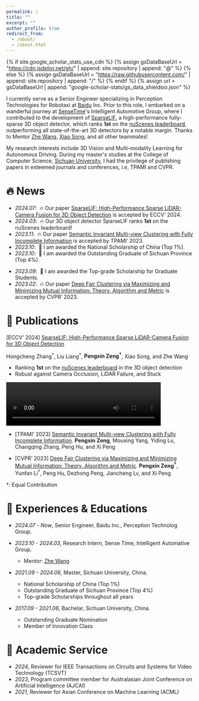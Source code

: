```yaml
---
permalink: /
title: ""
excerpt: ""
author_profile: true
redirect_from: 
  - /about/
  - /about.html
---
```


{% if site.google_scholar_stats_use_cdn %}
{% assign gsDataBaseUrl = "https://cdn.jsdelivr.net/gh/" | append: site.repository | append: "@" %}
{% else %}
{% assign gsDataBaseUrl = "https://raw.githubusercontent.com/" | append: site.repository | append: "/" %}
{% endif %}
{% assign url = gsDataBaseUrl | append: "google-scholar-stats/gs_data_shieldsio.json" %}

<span class='anchor' id='about-me'></span>
I currently serve as a Senior Engineer specializing in Perception Technologies for Robotaxi at [Baidu](https://en.wikipedia.org/wiki/Baidu) Inc. Prior to this role, I embarked on a wanderful journey at [SenseTime](https://www.sensetime.com/cn)'s Intelligent Automotive Group, where I contributed to the development of [SparseLIF](https://arxiv.org/pdf/2403.07284), a high-performance fully-sparse 3D object detector, which ranks **1st** on the [nuScenes leaderboard](https://www.nuscenes.org/object-detection?externalData=no&mapData=all&modalities=Any), outperforming all state-of-the-art 3D detectors by a notable margin. Thanks to Mentor [Zhe Wang](https://wang-zhe.me/), [Xiao Song](https://scholar.google.com.hk/citations?user=tXuvWDYAAAAJ&hl=zh-CN), and all other teammates!

My research interests include 3D Vision and Multi-modality Learning for Autonomous Driving. During my master's studies at the College of Computer Science, [Sichuan University](https://www.scu.edu.cn), I had the privilege of publishing papers in esteemed journals and conferences, _i.e_, TPAMI and CVPR.


# 🔥 News
- *2024.07*: &nbsp;🔥 Our paper [SparseLIF: High-Performance Sparse LiDAR-Camera Fusion for 3D Object Detection](https://arxiv.org/pdf/2403.07284) is accepted by ECCV’ 2024. 
- *2024.03*: &nbsp;🔥 Our 3D object detector SparseLIF ranks **1st** on the nuScenes leaderboard! 
- *2023.11*: &nbsp;🔥 Our paper [Semantic Invariant Multi-view Clustering with Fully Incomplete Information](https://ieeexplore.ieee.org/document/10319403/media#media) is accepted by TPAMI’ 2023.  
- *2023.10*: &nbsp;🎉 I am awarded the National Scholarship of China (Top 1%). 
- *2023.10*: &nbsp;🎉 I am awarded the Outstanding Graduate of Sichuan Province (Top 4%). 
<!-- - *2023.10*: &nbsp;🎉 I join SenseTime, Intelligent Automative Group as a research intern in Beijing. -->
- *2023.09*: &nbsp;🎉 I am awarded the Top-grade Scholarship for Graduate Students. 
- *2023.02*: &nbsp;🔥 Our paper [Deep Fair Clustering via Maximizing and Minimizing Mutual Information: Theory, Algorithm and Metric](https://openaccess.thecvf.com/content/CVPR2023/papers/Zeng_Deep_Fair_Clustering_via_Maximizing_and_Minimizing_Mutual_Information_Theory_CVPR_2023_paper.pdf) is accepted by CVPR’ 2023. 


# 📝 Publications 

<!-- <div class='paper-box'><div class='paper-box-image'><div><div class="badge">CVPR 2016</div><img src='images/500x300.png' alt="sym" width="100%"></div></div>
<div class='paper-box-text' markdown="1">

[Deep Residual Learning for Image Recognition](https://openaccess.thecvf.com/content_cvpr_2016/papers/He_Deep_Residual_Learning_CVPR_2016_paper.pdf)

**Kaiming He**, Xiangyu Zhang, Shaoqing Ren, Jian Sun

[**Project**](https://scholar.google.com/citations?view_op=view_citation&hl=zh-CN&user=DhtAFkwAAAAJ&citation_for_view=DhtAFkwAAAAJ:ALROH1vI_8AC) <strong><span class='show_paper_citations' data='DhtAFkwAAAAJ:ALROH1vI_8AC'></span></strong>
- Lorem ipsum dolor sit amet, consectetur adipiscing elit. Vivamus ornare aliquet ipsum, ac tempus justo dapibus sit amet. 
</div>
</div> -->

<div class='paper-box'>

<div class='paper-box-text' markdown="1">

[ECCV’ 2024] [SparseLIF: High-Performance Sparse LiDAR-Camera Fusion for 3D Object Detection](https://arxiv.org/pdf/2403.07284)

Hongcheng Zhang<sup>†</sup>, Liu Liang<sup>†</sup>, **Pengxin Zeng<sup>†</sup>**, Xiao Song, and Zhe Wang

- Ranking **1st** on the [nuScenes leaderboard](https://www.nuscenes.org/object-detection?externalData=no&mapData=all&modalities=Any) in the 3D object detection
- Robust against Camera Occlusion, LiDAR Failure, and Stuck
</div>

<div class='paper-box-image'><div>
<video width="416" height="117" controls> 
<!-- <video width="32" height="9" controls>  -->
  <source src="images/Visual.mp4" type="video/mp4">
  <source src="images/Visual.mp4" type="video/ogg">
  Your browser does not support the video tag.
</video>
</div></div>
<!-- <div class='paper-box-image'><div> <img src='Visual.mp4' alt="sym" width="100%"></div></div> -->
</div> 

- [TPAMI’ 2023] [Semantic Invariant Multi-view Clustering with Fully Incomplete Information](https://ieeexplore.ieee.org/document/10319403/media#media). **Pengxin Zeng**, Mouxing Yang, Yiding Lu, Changqing Zhang, Peng Hu, and Xi Peng
<!-- - [Lorem ipsum dolor sit amet, consectetur adipiscing elit. Vivamus ornare aliquet ipsum, ac tempus justo dapibus sit amet](https://github.com), A, B, C, **CVPR 2020** -->
<!-- † -->

- [CVPR’ 2023] [Deep Fair Clustering via Maximizing and Minimizing Mutual Information: Theory, Algorithm and Metric](https://openaccess.thecvf.com/content/CVPR2023/papers/Zeng_Deep_Fair_Clustering_via_Maximizing_and_Minimizing_Mutual_Information_Theory_CVPR_2023_paper.pdf). **Pengxin Zeng<sup>†</sup>**, Yunfan Li<sup>†</sup>, Peng Hu, Dezhong Peng, Jiancheng Lv, and Xi Peng

†: Equal Contribution

# 📖 Experiences & Educations 
- *2024.07 - Now*, Senior Engineer, Baidu Inc., Perception Technolog Group.
  <!-- - Mentor: [Zhe Wang](https://wang-zhe.me/) -->

- *2023.10 - 2024.03*, Research Intern, Sense Time, Intelligent Automative Group.
  - Mentor: [Zhe Wang](https://wang-zhe.me/)

- *2021.09 - 2024.06*, Master, Sichuan University, China.
  <!-- - Mentor: Prof. Xi Peng -->
  - National Scholarship of China (Top 1%)
  - Outstanding Graduate of Sichuan Province (Top 4%)
  - Top-grade Scholarships throughout all years

- *2017.09 - 2021.06*, Bachelar, Sichuan University, China.
  - Outstanding Graduate Nomination
  - Member of Innovation Class


<!-- # 🎖 Honors and Awards -->
<!-- - *2023.10*: National Scholarship of China (Top 1%). 
- *2023.10*: Outstanding Graduate of Sichuan Province (Top 4%). 
- *2023.09*: Top-grade Scholarship for Graduate Students, 2023. 
- *2021.09*: Top-grade Scholarship for Graduate Students, 2021 & 2022.  -->
<!-- - *2021.06*: Outstanding Graduate Nomination, Bachelar.  -->



# 💬 Academic Service
- *2024*, Reviewer for IEEE Transactions on Circuits and Systems for Video Technology (TCSVT) 
- *2023*, Program committee member for Australasian Joint Conference on Artificial Intelligence (AJCAI) 
- *2021*, Reviewer for Asian Conference on Machine Learning (ACML)

<!-- # 💻 Internships
- *2019.05 - 2020.02*, [Lorem](https://github.com/), China. -->